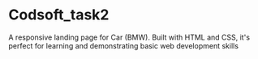 # Codsoft_task2




A responsive landing page for Car (BMW). Built with HTML and CSS, it's perfect for learning and demonstrating basic web development skills
